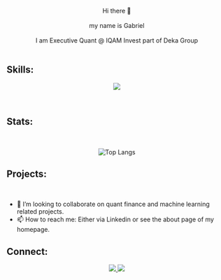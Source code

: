 <div align="center">


Hi there 👋 <br />
<br />
my name is Gabriel <br />
<br />
I am Executive Quant @ IQAM Invest part of Deka Group <br />
<br />


<h2 align="left">Skills:</h2>
<p align="center">
  <a href="https://skillicons.dev">
    <img src="https://skillicons.dev/icons?i=atom,bash,bots,css,cpp,docker,git,github,githubactions,gitlab,grafana,julia,latex,linux,matlab,md,mongodb,mysql,netlify,octave,postgres,py,pytorch,r,raspberrypi,sqlite,tensorflow,arduino" />
  </a>
</p>

<br>

<h2 align="left">Stats:</h2>

<br />

![Top Langs](https://github-readme-stats.vercel.app/api/top-langs/?username=GabrielKaiserQFin&layout=donut)
<!--
<p align="center">
![Gabriel's GitHub stats](https://github-readme-stats.vercel.app/api?username=GabrielKaiserQFin&theme=tokyonight)
</p>
-->



<h2 align="left">Projects:</h2>
<br />
<div align="left">

- 👯 I’m looking to collaborate on quant finance and machine learning related projects.
- 📫 How to reach me: Either via Linkedin or see the about page of my homepage.

</div>

<h2 align="left">Connect:</h2>

<p align="center">

 <a href="https://gabrielkaiserqfin.github.io/" target="blank">
   <img src="https://skillicons.dev/icons?i=netlify" />
      </a>
 
  <a href="https://www.linkedin.com/in/gabriel-kaiser-phd-a98a0083/" target="blank">
      <img src="https://skillicons.dev/icons?i=linkedin" />
	    </a> 
		
</p>
</div>



<!--
**GabrielKaiserQFin/GabrielKaiserQFin** is a ✨ _special_ ✨ repository because its `README.md` (this file) appears on your GitHub profile.
height="40" width="40" /> 
Here are some ideas to get you started:

- 🔭 I’m currently working on ...
- 🌱 I’m currently learning ...

- 🤔 I’m looking for help with ...
- 💬 Ask me about ...

- 😄 Pronouns: ...
- ⚡ Fun fact: ...
-->
